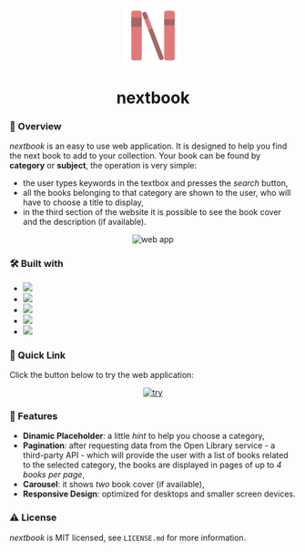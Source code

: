 <p align="center"><img alt="logo" src="./src/imgs/README/logo.png" width="100px"></p>
<h1 align="center">nextbook</h1>

### 👀 Overview
*nextbook* is an easy to use web application. It is designed to help you find the next book to add to your collection. Your book can be found by **category** or **subject**, the operation is very simple:
- the user types keywords in the textbox and presses the *search* button,
- all the books belonging to that category are shown to the user, who will have to choose a title to display,
- in the third section of the website it is possible to see the book cover and the description (if available).

<p align="center"><img src="./src/imgs/README/webapp.gif" alt="web app" width="200px"></p>

### 🛠️ Built with
* <a href="https://developer.mozilla.org/en-US/docs/Web/HTML"><img src="https://img.shields.io/badge/HTML5-E34F26?style=for-the-badge&logo=html5&logoColor=white"></a>
* <a href="https://sass-lang.com/"><img src="https://img.shields.io/badge/Sass-CC6699?style=for-the-badge&logo=sass&logoColor=white"></a>
* <a href="https://www.javascript.com"><img src="https://img.shields.io/badge/JavaScript-323330?style=for-the-badge&logo=javascript&logoColor=F7DF1E"></a>
* <a href="https://lodash.com/"><img src="https://img.shields.io/badge/Lodash-3492FF?style=for-the-badge&logo=lodash&logoColor=white"></a>
* <a href="https://webpack.js.org/"><img src="https://img.shields.io/badge/Webpack-8DD6F9?style=for-the-badge&logo=Webpack&logoColor=white"></a>

### 🚀 Quick Link
Click the button below to try the web application:
<p align="center"><a href="https://nextbookjs.netlify.app"><img src="https://img.shields.io/badge/try-F0F0F0?style=for-the-badge" alt="try"></a></p>

### 📖 Features
- **Dinamic Placeholder**: a little *hint* to help you choose a category,
- **Pagination**: after requesting data from the Open Library service - a third-party API - which will provide the user with a list of books related to the selected category, the books are displayed in pages of up to *4 books per page*,
- **Carousel**: it shows *two* book cover (if available),
- **Responsive Design**: optimized for desktops and smaller screen devices.


### ⚠️ License
*nextbook* is MIT licensed, see `LICENSE.md` for more information.

